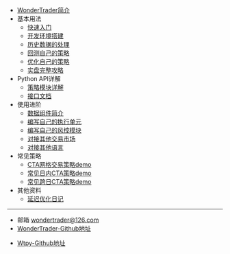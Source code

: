 * [WonderTrader简介](README.md)
* 基本用法
  * [快速入门](tutorial.md)
  * [开发环境搭建](devenv.md)
  * [历史数据的处理](histdata.md)
  * [回测自己的策略](mystrategy.md)
  * [优化自己的策略](optimizer.md)
  * [实盘完整攻略](product.md)
* Python API详解
  * [策略模块详解](structure.md)
  * [接口文档](interfaces.md)
* 使用进阶
  * [数据组件简介](datakit.md)
  * [编写自己的执行单元](execunit.md)
  * [编写自己的风控模块](riskmon.md)
  * [对接其他交易市场](moreexchg.md)
  * [对接其他语言](morelan.md)
* 常见策略
  * [CTA网格交易策略demo](gridstra.md)
  * [常见日内CTA策略demo](ctadaytradestra.md)
  * [常见跨日CTA策略demo](ctacrossdaystra.md)
* 其他资料
  * [延迟优化日记](latency.md)

---

* 邮箱 <wondertrader@126.com>
* [WonderTrader-Github地址](https://github.com/wondertrader/wondertrader/)

- [Wtpy-Github地址](https://github.com/wondertrader/wtpy/)
